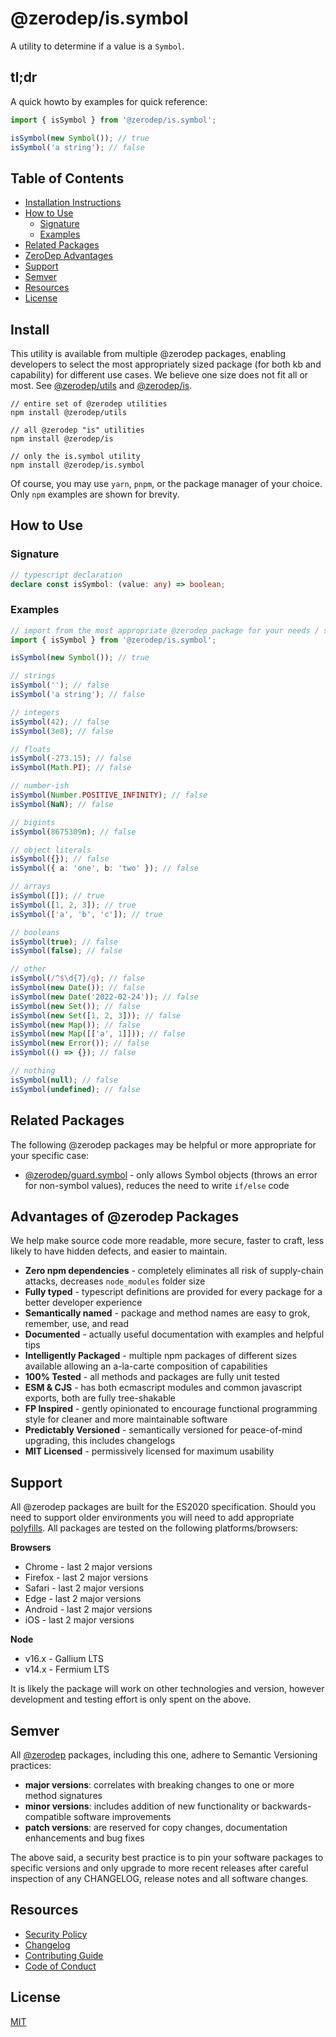 # @zerodep/is.symbol

A utility to determine if a value is a `Symbol`.

## tl;dr

A quick howto by examples for quick reference:

```typescript
import { isSymbol } from '@zerodep/is.symbol';

isSymbol(new Symbol()); // true
isSymbol('a string'); // false
```

## Table of Contents

- [Installation Instructions](#install)
- [How to Use](#how-to-use)
  - [Signature](#signature)
  - [Examples](#examples)
- [Related Packages](#related-packages)
- [ZeroDep Advantages](#advantages-of-zerodep-packages)
- [Support](#support)
- [Semver](#semver)
- [Resources](#resources)
- [License](#license)

## Install

This utility is available from multiple @zerodep packages, enabling developers to select the most appropriately sized package (for both kb and capability) for different use cases. We believe one size does not fit all or most. See [@zerodep/utils](https://www.npmjs.com/package/@zerodep/utils) and [@zerodep/is](https://www.npmjs.com/package/@zerodep/is).

```
// entire set of @zerodep utilities
npm install @zerodep/utils

// all @zerodep "is" utilities
npm install @zerodep/is

// only the is.symbol utility
npm install @zerodep/is.symbol
```

Of course, you may use `yarn`, `pnpm`, or the package manager of your choice. Only `npm` examples are shown for brevity.

## How to Use

### Signature

```typescript
// typescript declaration
declare const isSymbol: (value: any) => boolean;
```

### Examples

```typescript
// import from the most appropriate @zerodep package for your needs / specific use case (see the Install section above)
import { isSymbol } from '@zerodep/is.symbol';

isSymbol(new Symbol()); // true

// strings
isSymbol(''); // false
isSymbol('a string'); // false

// integers
isSymbol(42); // false
isSymbol(3e8); // false

// floats
isSymbol(-273.15); // false
isSymbol(Math.PI); // false

// number-ish
isSymbol(Number.POSITIVE_INFINITY); // false
isSymbol(NaN); // false

// bigints
isSymbol(8675309n); // false

// object literals
isSymbol({}); // false
isSymbol({ a: 'one', b: 'two' }); // false

// arrays
isSymbol([]); // true
isSymbol([1, 2, 3]); // true
isSymbol(['a', 'b', 'c']); // true

// booleans
isSymbol(true); // false
isSymbol(false); // false

// other
isSymbol(/^$\d{7}/g); // false
isSymbol(new Date()); // false
isSymbol(new Date('2022-02-24')); // false
isSymbol(new Set()); // false
isSymbol(new Set([1, 2, 3])); // false
isSymbol(new Map()); // false
isSymbol(new Map([['a', 1]])); // false
isSymbol(new Error()); // false
isSymbol(() => {}); // false

// nothing
isSymbol(null); // false
isSymbol(undefined); // false
```

## Related Packages

The following @zerodep packages may be helpful or more appropriate for your specific case:

- [@zerodep/guard.symbol](https://www.npmjs.com/package/@zerodep/guard.symbol) - only allows Symbol objects (throws an error for non-symbol values), reduces the need to write `if/else` code

## Advantages of @zerodep Packages

We help make source code more readable, more secure, faster to craft, less likely to have hidden defects, and easier to maintain.

- **Zero npm dependencies** - completely eliminates all risk of supply-chain attacks, decreases `node_modules` folder size
- **Fully typed** - typescript definitions are provided for every package for a better developer experience
- **Semantically named** - package and method names are easy to grok, remember, use, and read
- **Documented** - actually useful documentation with examples and helpful tips
- **Intelligently Packaged** - multiple npm packages of different sizes available allowing an a-la-carte composition of capabilities
- **100% Tested** - all methods and packages are fully unit tested
- **ESM & CJS** - has both ecmascript modules and common javascript exports, both are fully tree-shakable
- **FP Inspired** - gently opinionated to encourage functional programming style for cleaner and more maintainable software
- **Predictably Versioned** - semantically versioned for peace-of-mind upgrading, this includes changelogs
- **MIT Licensed** - permissively licensed for maximum usability

## Support

All @zerodep packages are built for the ES2020 specification. Should you need to support older environments you will need to add appropriate [polyfills](https://developer.mozilla.org/en-US/docs/Glossary/Polyfill). All packages are tested on the following platforms/browsers:

**Browsers**

- Chrome - last 2 major versions
- Firefox - last 2 major versions
- Safari - last 2 major versions
- Edge - last 2 major versions
- Android - last 2 major versions
- iOS - last 2 major versions

**Node**

- v16.x - Gallium LTS
- v14.x - Fermium LTS

It is likely the package will work on other technologies and version, however development and testing effort is only spent on the above.

## Semver

All [@zerodep](https://github.com/cdepage/zerodep) packages, including this one, adhere to Semantic Versioning practices:

- **major versions**: correlates with breaking changes to one or more method signatures
- **minor versions**: includes addition of new functionality or backwards-compatible software improvements
- **patch versions**: are reserved for copy changes, documentation enhancements and bug fixes

The above said, a security best practice is to pin your software packages to specific versions and only upgrade to more recent releases after careful inspection of any CHANGELOG, release notes and all software changes.

## Resources

- [Security Policy](https://github.com/cdepage/zerodep/blob/main/SECURITY.md)
- [Changelog](https://github.com/cdepage/zerodep/blob/main/packages/is/is.symbol/CHANGELOG.md)
- [Contributing Guide](https://github.com/cdepage/zerodep/blob/main/CONTRIBUTING.md)
- [Code of Conduct](https://github.com/cdepage/zerodep/blob/main/CODE_OF_CONDUCT.md)

## License

[MIT](https://github.com/cdepage/zerodep/blob/main/LICENSE)
